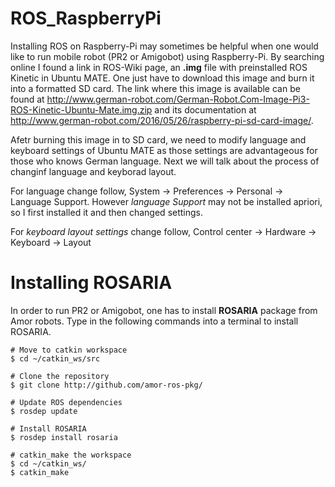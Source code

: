 # ROS_RaspberryPi
Installing ROS on Raspberry-Pi may sometimes be helpful when one would like to run mobile robot (PR2 or Amigobot) using Raspberry-Pi. By searching online I found a link in ROS-Wiki page, an **.img** file with preinstalled ROS Kinetic in Ubuntu MATE. One just have to download this image and burn it into a formatted SD card. The link where this image is available can be found at http://www.german-robot.com/German-Robot.Com-Image-Pi3-ROS-Kinetic-Ubuntu-Mate.img.zip and its documentation  at http://www.german-robot.com/2016/05/26/raspberry-pi-sd-card-image/.

Afetr burning this image in to SD card, we need to modify language and keyboard settings of Ubuntu MATE as those settings are advantageous for those who knows German language. Next we will talk about the process of changinf language and keyborad layout.

For language change follow, System -> Preferences -> Personal -> Language Support. However *language Support* may not be installed apriori, so I first installed it and then changed settings.

For *keyboard layout settings* change follow, Control center -> Hardware -> Keyboard -> Layout

# Installing ROSARIA
In order to run PR2 or Amigobot, one has to install **ROSARIA** package from Amor robots. Type in the following commands into a terminal to install ROSARIA.

```
# Move to catkin workspace
$ cd ~/catkin_ws/src

# Clone the repository
$ git clone http://github.com/amor-ros-pkg/

# Update ROS dependencies
$ rosdep update

# Install ROSARIA
$ rosdep install rosaria

# catkin_make the workspace
$ cd ~/catkin_ws/
$ catkin_make
```
